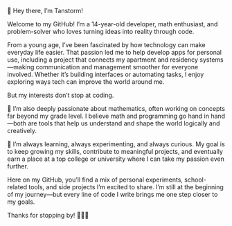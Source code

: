 👋 Hey there, I’m Tanstorm!

Welcome to my GitHub! I’m a 14-year-old developer, math enthusiast, and problem-solver who loves turning ideas into reality through code.

From a young age, I’ve been fascinated by how technology can make everyday life easier. That passion led me to help develop apps for personal use, including a project that connects my apartment and residency systems—making communication and management smoother for everyone involved. Whether it’s building interfaces or automating tasks, I enjoy exploring ways tech can improve the world around me.

But my interests don’t stop at coding.

📐 I’m also deeply passionate about mathematics, often working on concepts far beyond my grade level. I believe math and programming go hand in hand—both are tools that help us understand and shape the world logically and creatively.

🔭 I’m always learning, always experimenting, and always curious. My goal is to keep growing my skills, contribute to meaningful projects, and eventually earn a place at a top college or university where I can take my passion even further.

Here on my GitHub, you’ll find a mix of personal experiments, school-related tools, and side projects I’m excited to share. I’m still at the beginning of my journey—but every line of code I write brings me one step closer to my goals.

Thanks for stopping by! 👨‍💻✨
